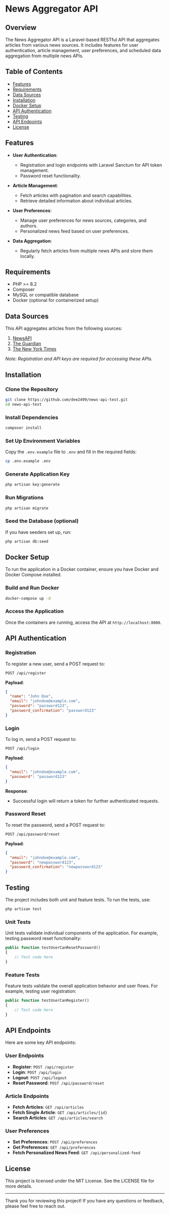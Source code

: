 
# News Aggregator API

## Overview
The News Aggregator API is a Laravel-based RESTful API that aggregates articles from various news sources. It includes features for user authentication, article management, user preferences, and scheduled data aggregation from multiple news APIs.

## Table of Contents
- [Features](#features)
- [Requirements](#requirements)
- [Data Sources](#data-sources)
- [Installation](#installation)
- [Docker Setup](#docker-setup)
- [API Authentication](#api-authentication)
- [Testing](#testing)
- [API Endpoints](#api-endpoints)
- [License](#license)

## Features
- **User Authentication**: 
  - Registration and login endpoints with Laravel Sanctum for API token management.
  - Password reset functionality.
  
- **Article Management**:
  - Fetch articles with pagination and search capabilities.
  - Retrieve detailed information about individual articles.
  
- **User Preferences**:
  - Manage user preferences for news sources, categories, and authors.
  - Personalized news feed based on user preferences.
  
- **Data Aggregation**:
  - Regularly fetch articles from multiple news APIs and store them locally.

## Requirements
- PHP >= 8.2
- Composer
- MySQL or compatible database
- Docker (optional for containerized setup)

## Data Sources
This API aggregates articles from the following sources:
1. [NewsAPI](https://newsapi.org)
2. [The Guardian](https://open-platform.theguardian.com/)
3. [The New York Times](https://developer.nytimes.com/)

*Note: Registration and API keys are required for accessing these APIs.*

## Installation
### Clone the Repository
```bash
git clone https://github.com/dee2499/news-api-test.git
cd news-api-test
```

### Install Dependencies
```bash
composer install
```

### Set Up Environment Variables
Copy the `.env.example` file to `.env` and fill in the required fields:
```bash
cp .env.example .env
```

### Generate Application Key
```bash
php artisan key:generate
```

### Run Migrations
```bash
php artisan migrate
```

### Seed the Database (optional)
If you have seeders set up, run:
```bash
php artisan db:seed
```

## Docker Setup
To run the application in a Docker container, ensure you have Docker and Docker Compose installed.

### Build and Run Docker
```bash
docker-compose up -d 
```

### Access the Application
Once the containers are running, access the API at `http://localhost:8000`.

## API Authentication
### Registration
To register a new user, send a POST request to:
```
POST /api/register
```
**Payload**:
```json
{
  "name": "John Doe",
  "email": "johndoe@example.com",
  "password": "password123",
  "password_confirmation": "password123"
}
```

### Login
To log in, send a POST request to:
```
POST /api/login
```
**Payload**:
```json
{
  "email": "johndoe@example.com",
  "password": "password123"
}
```
**Response**:
- Successful login will return a token for further authenticated requests.

### Password Reset
To reset the password, send a POST request to:
```
POST /api/password/reset
```
**Payload**:
```json
{
  "email": "johndoe@example.com",
  "password": "newpassword123",
  "password_confirmation": "newpassword123"
}
```

## Testing
The project includes both unit and feature tests. To run the tests, use:
```bash
php artisan test
```

### Unit Tests
Unit tests validate individual components of the application. For example, testing password reset functionality:
```php
public function testUserCanResetPassword()
{
    // Test code here
}
```

### Feature Tests
Feature tests validate the overall application behavior and user flows. For example, testing user registration:
```php
public function testUserCanRegister()
{
    // Test code here
}
```

## API Endpoints
Here are some key API endpoints:

### User Endpoints
- **Register**: `POST /api/register`
- **Login**: `POST /api/login`
- **Logout**: `POST /api/logout`
- **Reset Password**: `POST /api/password/reset`

### Article Endpoints
- **Fetch Articles**: `GET /api/articles`
- **Fetch Single Article**: `GET /api/articles/{id}`
- **Search Articles**: `GET /api/articles/search`

### User Preferences
- **Set Preferences**: `POST /api/preferences`
- **Get Preferences**: `GET /api/preferences`
- **Fetch Personalized News Feed**: `GET /api/personalized-feed`

## License
This project is licensed under the MIT License. See the LICENSE file for more details.

---

Thank you for reviewing this project! If you have any questions or feedback, please feel free to reach out.
